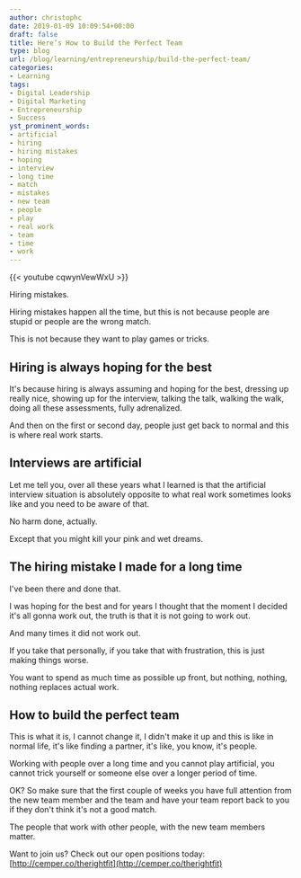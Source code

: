 ```yaml
---
author: christophc
date: 2019-01-09 10:09:54+00:00
draft: false
title: Here’s How to Build the Perfect Team
type: blog
url: /blog/learning/entrepreneurship/build-the-perfect-team/
categories:
- Learning
tags:
- Digital Leadership
- Digital Marketing
- Entrepreneurship
- Success
yst_prominent_words:
- artificial
- hiring
- hiring mistakes
- hoping
- interview
- long time
- match
- mistakes
- new team
- people
- play
- real work
- team
- time
- work
---
```


{{< youtube cqwynVewWxU >}}

Hiring mistakes.

Hiring mistakes happen all the time, but this is not because people are stupid or people are the wrong match.

This is not because they want to play games or tricks.


## Hiring is always hoping for the best


It's because hiring is always assuming and hoping for the best, dressing up really nice, showing up for the interview, talking the talk, walking the walk, doing all these assessments, fully adrenalized.

And then on the first or second day, people just get back to normal and this is where real work starts.


## Interviews are artificial


Let me tell you, over all these years what I learned is that the artificial interview situation is absolutely opposite to what real work sometimes looks like and you need to be aware of that.

No harm done, actually.

Except that you might kill your pink and wet dreams.


## The hiring mistake I made for a long time


I've been there and done that.

I was hoping for the best and for years I thought that the moment I decided it's all gonna work out, the truth is that it is not going to work out.

And many times it did not work out.

If you take that personally, if you take that with frustration, this is just making things worse.

You want to spend as much time as possible up front, but nothing, nothing, nothing replaces actual work.


## How to build the perfect team


This is what it is, I cannot change it, I didn't make it up and this is like in normal life, it's like finding a partner, it's like, you know, it's people.

Working with people over a long time and you cannot play artificial, you cannot trick yourself or someone else over a longer period of time.

OK? So make sure that the first couple of weeks you have full attention from the new team member and the team and have your team report back to you if they don't think it's not a good match.

The people that work with other people, with the new team members matter.

Want to join us? Check out our open positions today: [http://cemper.co/therightfit](http://cemper.co/therightfit)
